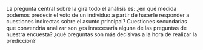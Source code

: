 La pregunta central sobre la gira todo el análisis es: ¿en qué medida podemos predecir el voto de un individuo a partir de hacerle responder a cuestiones indirectas sobre el asunto principal? Cuestiones secundarias que convendría analizar son ¿es innecesaria alguna de las preguntas de nuestra encuesta? ¿qué preguntas son más decisivas a la hora de realizar la predicción?
